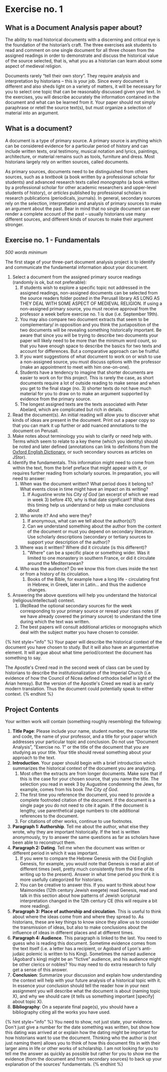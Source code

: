 # Exercise no. 1

## What is a Document Analysis paper about?

The ability to read historical documents with a discerning and critical eye is the foundation of the historian’s craft. The three exercises ask students to read and comment on one single document for all three chosen from the assigned readings in order to demonstrate and discuss the historical value of the source selected, that is, what you as a historian can learn about some aspect of medieval religion.

Documents rarely “tell their own story”. They require analysis and interpretation by historians – this is your job. Since every document is different and also sheds light on a variety of matters, it will be necessary for you to select one topic that can be reasonably discussed given your text. In the exercises, you will describe accurately the information contained in the document and what can be learned from it. Your paper should not simply paraphrase or retell the source text(s), but must organize a selection of material into an argument.

## What is a document?

A document is a type of primary source. A primary source is anything which can be considered evidence for a particular period of history and can include written texts, oral testimony, musical notation and lyrics, paintings, architecture, or material remains such as tools, furniture and dress. Most historians largely rely on written sources, called documents.

As primary sources, documents need to be distinguished from others sources, such as a _textbook_ (a book written by a professional scholar for students) and advanced research texts called _monographs_ (a book written by a professional scholar for other academic researchers and upper-level students of history), or _articles_ published by professional scholars in research publications (periodicals, journals). In general, secondary sources rely on the selection, interpretation and analysis of primary sources to make an argument about the past. Bear in mind that no single document can ever render a complete account of the past – usually historians use many different sources, and different kinds of sources to make their argument stronger.

## Exercise no. 1 -  Fundamentals&#x20;

_500 words minimum_

The first stage of your three-part document analysis project is to identify and communicate the fundamental information about your document.&#x20;

1. Select a document from the assigned primary source readings (randomly is ok, but not preferable):
   1. If students wish to explore a specific topic not addressed in the assigned readings, non-assigned documents can be selected from the source readers folder posted in the Perusall library AS LONG AS THEY DEAL WITH SOME ASPECT OF MEDIEVAL RELIGION. If using a non-assigned primary source, you must receive approval from the professor a week before exercise no. 1 is due (i.e. September 19th).&#x20;
   2. You may also compare two document extracts that seem to be complementary/ in opposition and you think the juxtaposition of the two documents will be revealing something historically important. Be aware that since you will be trying to describe two documents your paper will likely need to be more than the minimum word count, so that you have enough space to describe the basics for two texts and account for differences. But a comparative approach can be fruitful.&#x20;
   3. If you want suggestions of what document to work on or wish to use a non-assigned source, you must discuss options with the professor (make an appointment to meet with him one-on-one).&#x20;
   4. Students have a tendency to imagine that shorter documents are easier to work on for this project. This is rarely the case, as  short documents require a lot of outside reading to make sense and when you get to the final stage (no. 3) shorter texts do not have much material for you to draw on to make an argument supported by evidence from the primary source.&#x20;
   5. The longest assigned texts are the texts associated with Peter Abelard, which are complicated but rich in details.&#x20;
2. Read the document(s). An initial reading will allow you to discover what kinds of ideas are present in the document. Print out a paper copy so that you can mark it up further or add nuanced annotations to the document on Perusall.
3. Make notes about terminology you wish to clarify or need help with. Terms which seem to relate to a key theme (which you identity) should be noted and later defined (annotations can link to definitions from the [Oxford English Dictionary](https://www.oed.com/?tl=true), or such secondary sources as articles on JStor).&#x20;
4. Identify the fundamentals. This information might need to come from within the text, from the brief preface that might appear with it, or requires further reading from scholarly sources. In preparation, you will need to answer:
   1. When was the document written? What period does it belong to? What events close in time might have an impact on its writing?
      1. If Augustine wrote his _City of God_ (an excerpt of which we read in week 3) before 410, why is that date significant? What does this timing help us understand or help us make conclusions about
   2. Who wrote it? And who were they?
      1. If anonymous, what can we tell about the author(s)?)
      2. Can we understand something about the author from the content of the document or must you depend on secondary literature. Use scholarly descriptions (secondary or tertiary sources to support your description of the author)?
   3. Where was it written? Where did it circulate (is this different)?
      1. "Where" can be a specific place or something wider. Was it limited to one monastery in southern France, or did it circulate around the Mediterranean?&#x20;
   4. Who was the audience? Do we know this from clues inside the text or from a history of its circulation.&#x20;
      1. Books of the Bible, for example have a long life - circulating first in Hebrew, in Greek, later in Latin... and thus the audience changes.
5. Answering the above questions will help you understand the historical (religious/intellectual) context.&#x20;
   1. (Re)Read the optional secondary sources for the week corresponding to your primary source or reread your class notes (if we have already covered the primary source) to understand the time during which the text was written.&#x20;
   2. The best papers will consult additional articles or monographs which deal with the subject matter you have chosen to consider.

{% hint style="info" %}
Your paper will describe the historical context of the document you have chosen to study. But it will also have an argumentative element. It will argue about what time period/context the document has something to say.&#x20;

The Apostle's Creed read in the second week of class can be used by historians to describe the institutionalization of the Imperial Church (i.e. evidence of how the Council of Nicea defined orthodox belief in light of the Arian heresy). But the version of the Apostle's Creed we read is an early modern translation. Thus the document could potentially speak to either context.
{% endhint %}

## Project Contents

Your written work will contain (something roughly resembling) the following:&#x20;

1. **Title Page**: Please include your name, student number, the course title and code, the name of your professor, and a title for your paper which addresses your particular topic and conclusion. Do not use “Document Analysis”, "Exercise no. 1" or the title of the document that you are studying as your title. Your title should reveal something about your approach to the text.&#x20;
2. **Introduction**. Your paper should begin with a brief introduction which summarizes the historical context of the document you are analyzing.&#x20;
   1. Most often the extracts are from longer documents. Make sure that if this is the case for your chosen source, that you name the title. The selection you read in week 3 by Augustine condemning the Jews, for example, comes from his book _The City of God_.
   2. The first time you reference the document, you need to provide a complete footnoted citation of the document. If the document is a single page you do not need to cite it again. If the document is lengthy, use parenthetical page numbers to cite additional references to the document.&#x20;
   3. For citations of other works, continue to use footnotes.&#x20;
3. **Paragraph 1: Authorship**. Tell me about the author, what else they wrote, why they are important historically. If the text is written anonymously, try to answer the same questions as far as scholars have been able to reconstruct them.&#x20;
4. **Paragraph 2: Dating**. Tell me when the document was written or different period in which it was important.&#x20;
   1. If you were to compare the Hebrew Genesis with the Old English Genesis, for example, you would note that Genesis is read at alot of different times (well, pretty much consistently from the time of its writing up to the present). Answer in what time period you think it is more usefully categorized for historians.&#x20;
   2. You can be creative to answer this. If you want to think about how Maimonides (12th century Jewish exegete) read Genesis, read and talk in this section about how patterns of Jewish scriptural interpretation changed in the 12th century CE (this will require a bit more reading).&#x20;
5. **Paragraph 3: Place of authorship and circulation**. This is useful to think about where the ideas come from and where they spread to. As historians, these are key things to know since they allow us to consider the transmission of ideas, but also to make conclusions about the influence of ideas in different places and at different times.&#x20;
6. **Paragraph 4: Audience**. This paragraph is linked to the last. You need to guess who is reading this document. Sometime evidence comes from the text itself (i.e. a letter has a recipient, or Agobard of Lyon's anti-judaic polemic is written to his King). Sometimes the named audience (Agobard's king) might be an "fictive" audience, and his audience might be other clerics or nobles? You may need to do extra research to fully get a sense of this answer.
7. **Conclusion**: Summarize your discussion and explain how understanding the context will help with your future analysis of a historical topic with it. In essence your conclusion should tell the reader how in your next assignment you will describe what the document is about (naming topic X), and why we should care (it tells us something important \[specify] about topic X).&#x20;
8. **Bibliography**: On a separate final page(s), you should have a bibliography citing all the works you have used.

{% hint style="info" %}
You need to show, not just state, your evidence. Don't just give a number for the date something was written, but show how this dating was arrived at or explain how the dating might be important for how historians want to use the document. Thinking who the author is (not just naming them) allows you to think of how this document fits in with their larger aims in life or other works of scholarship. I am not looking for you to tell me the answer as quickly as possible but rather for you to show me the evidence (from the document and from secondary sources) to back up your explanation of the sources' fundamentals.&#x20;
{% endhint %}
